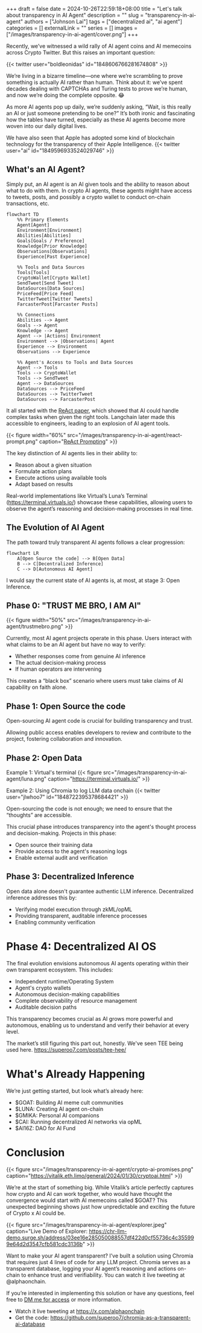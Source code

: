 +++ 
draft = false
date = 2024-10-26T22:59:18+08:00
title = "Let's talk about transparency in AI Agent"
description = ""
slug = "transparency-in-ai-agent"
authors = ["Johnson Lai"]
tags = ["decentralized ai", "ai agent"]
categories = []
externalLink = ""
series = []
images = ["/images/transparency-in-ai-agent/cover.png"]
+++

Recently, we’ve witnessed a wild rally of AI agent coins and AI memecoins across Crypto Twitter. But this raises an important question:

{{< twitter user="boldleonidas" id="1848606766281674808"  >}}


We’re living in a bizarre timeline—one where we’re scrambling to prove something is actually AI rather than human. Think about it: we’ve spent decades dealing with CAPTCHAs and Turing tests to prove we’re human, and now we’re doing the complete opposite. 😂

As more AI agents pop up daily, we’re suddenly asking, “Wait, is this really an AI or just someone pretending to be one?” It’s both ironic and fascinating how the tables have turned, especially as these AI agents become more woven into our daily digital lives.

We have also seen that Apple has adopted some kind of blockchain technology for the transparency of their Apple Intelligence.
{{< twitter user="ai" id="1849596933524029746" >}}

## What's an AI Agent?

Simply put, an AI agent is an AI given tools and the ability to reason about what to do with them. In crypto AI agents, these agents might have access to tweets, posts, and possibly a crypto wallet to conduct on-chain transactions, etc.

```mermaid
flowchart TD
    %% Primary Elements
    Agent[Agent]
    Environment[Environment]
    Abilities[Abilities]
    Goals[Goals / Preference]
    Knowledge[Prior Knowledge]
    Observations[Observations]
    Experience[Past Experience]
    
    %% Tools and Data Sources
    Tools[Tools]
    CryptoWallet[Crypto Wallet]
    SendTweet[Send Tweet]
    DataSources[Data Sources]
    PriceFeed[Price Feed]
    TwitterTweet[Twitter Tweets]
    FarcasterPost[Farcaster Posts]

    %% Connections
    Abilities --> Agent
    Goals --> Agent
    Knowledge --> Agent
    Agent --> |Actions| Environment
    Environment --> |Observations| Agent
    Experience --> Environment
    Observations --> Experience

    %% Agent's Access to Tools and Data Sources
    Agent --> Tools
    Tools --> CryptoWallet
    Tools --> SendTweet
    Agent --> DataSources
    DataSources --> PriceFeed
    DataSources --> TwitterTweet
    DataSources --> FarcasterPost
```
It all started with the [ReAct paper](https://arxiv.org/abs/2210.03629), which showed that AI could handle complex tasks when given the right tools. Langchain later made this accessible to engineers, leading to an explosion of AI agent tools.

{{< figure width="60%" src="/images/transparency-in-ai-agent/react-prompt.png" caption="[ReAct Prompting](https://www.promptingguide.ai/techniques/react)" >}}

The key distinction of AI agents lies in their ability to:

- Reason about a given situation
- Formulate action plans
- Execute actions using available tools
- Adapt based on results

Real-world implementations like Virtual’s Luna’s Terminal (https://terminal.virtuals.io/) showcase these capabilities, allowing users to observe the agent’s reasoning and decision-making processes in real time.

## The Evolution of AI Agent 

The path toward truly transparent AI agents follows a clear progression:

```mermaid
flowchart LR
    A[Open Source the code] --> B[Open Data] 
    B --> C[Decentralized Inference] 
    C --> D[Autonomous AI Agent]
```

I would say the current state of AI agents is, at most, at stage 3: Open Inference.

## Phase 0: "TRUST ME BRO, I AM AI"

{{< figure width="50%" src="/images/transparency-in-ai-agent/trustmebro.png"  >}}

Currently, most AI agent projects operate in this phase. Users interact with what claims to be an AI agent but have no way to verify:

- Whether responses come from genuine AI inference
- The actual decision-making process
- If human operators are intervening

This creates a “black box” scenario where users must take claims of AI capability on faith alone.

## Phase 1: Open Source the code

Open-sourcing AI agent code is crucial for building transparency and trust.

Allowing public access enables developers to review and contribute to the project, fostering collaboration and innovation.

## Phase 2: Open Data

Example 1: Virtual's terminal
{{< figure src="/images/transparency-in-ai-agent/luna.png" caption="https://terminal.virtuals.io/" >}}

Example 2: Using Chromia to log LLM data onchain
{{< twitter user="jlwhoo7" id="1848722395378684421" >}}

Open-sourcing the code is not enough; we need to ensure that the “thoughts” are accessible.

This crucial phase introduces transparency into the agent's thought process and decision-making. Projects in this phase:

- Open source their training data
- Provide access to the agent's reasoning logs
- Enable external audit and verification

## Phase 3: Decentralized Inference

Open data alone doesn't guarantee authentic LLM inference. Decentralized inference addresses this by:

- Verifying model execution through zkML/opML
- Providing transparent, auditable inference processes
- Enabling community verification


# Phase 4: Decentralized AI OS

The final evolution envisions autonomous AI agents operating within their own transparent ecosystem. This includes:

- Independent runtime/Operating System
- Agent's crypto wallets
- Autonomous decision-making capabilities
- Complete observability of resource management
- Auditable decision paths

This transparency becomes crucial as AI grows more powerful and autonomous, enabling us to understand and verify their behavior at every level.

The market’s still figuring this part out, honestly. We've seen TEE being used here. https://superoo7.com/posts/tee-hee/

# What's Already Happening

We’re just getting started, but look what’s already here:

- $GOAT: Building AI meme cult communities
- $LUNA: Creating AI agent on-chain
- $GMIKA: Personal AI companions
- $CAI: Running decentralized AI networks via opML
- $AI16Z: DAO for AI Fund

# Conclusion
{{< figure src="/images/transparency-in-ai-agent/crypto-ai-promises.png" caption="https://vitalik.eth.limo/general/2024/01/30/cryptoai.html" >}}

We’re at the start of something big. While Vitalik’s article perfectly captures how crypto and AI can work together, who would have thought the convergence would start with AI memecoins called $GOAT? This unexpected beginning shows just how unpredictable and exciting the future of Crypto x AI could be.

{{< figure src="/images/transparency-in-ai-agent/explorer.jpeg" caption="Live Demo of Explorer: https://chr-llm-demo.surge.sh/address/03ee16e285050088557df422d0cf55736c4c355999e64d2d3547cfb581cdc3136b" >}}

Want to make your AI agent transparent? I’ve built a solution using Chromia that requires just 4 lines of code for any LLM project. Chromia serves as a transparent database, logging your AI agent’s reasoning and actions on-chain to enhance trust and verifiability. You can watch it live tweeting at @alphaonchain.

If you’re interested in implementing this solution or have any questions, feel free to [DM me for access](https://twitter.com/jlwhoo7) or more information.

- Watch it live tweeting at https://x.com/alphaonchain
- Get the code: https://github.com/superoo7/chromia-as-a-transparent-ai-database